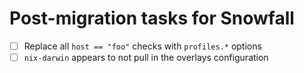# Post-migration tasks for Snowfall

- [ ] Replace all `host == "foo"` checks with `profiles.*` options
- [ ] `nix-darwin` appears to not pull in the overlays configuration
